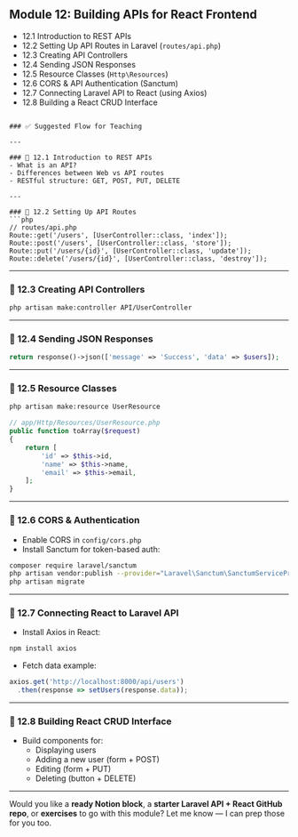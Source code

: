 ## Module 12: Building APIs for React Frontend

- 12.1 Introduction to REST APIs
- 12.2 Setting Up API Routes in Laravel (`routes/api.php`)
- 12.3 Creating API Controllers
- 12.4 Sending JSON Responses
- 12.5 Resource Classes (`Http\Resources`)
- 12.6 CORS & API Authentication (Sanctum)
- 12.7 Connecting Laravel API to React (using Axios)
- 12.8 Building a React CRUD Interface

```

### ✅ Suggested Flow for Teaching

---

### 🔹 12.1 Introduction to REST APIs
- What is an API?
- Differences between Web vs API routes
- RESTful structure: GET, POST, PUT, DELETE

---

### 🔹 12.2 Setting Up API Routes
```php
// routes/api.php
Route::get('/users', [UserController::class, 'index']);
Route::post('/users', [UserController::class, 'store']);
Route::put('/users/{id}', [UserController::class, 'update']);
Route::delete('/users/{id}', [UserController::class, 'destroy']);
```

---

### 🔹 12.3 Creating API Controllers
```bash
php artisan make:controller API/UserController
```

---

### 🔹 12.4 Sending JSON Responses
```php
return response()->json(['message' => 'Success', 'data' => $users]);
```

---

### 🔹 12.5 Resource Classes
```bash
php artisan make:resource UserResource
```

```php
// app/Http/Resources/UserResource.php
public function toArray($request)
{
    return [
        'id' => $this->id,
        'name' => $this->name,
        'email' => $this->email,
    ];
}
```

---

### 🔹 12.6 CORS & Authentication
- Enable CORS in `config/cors.php`
- Install Sanctum for token-based auth:
```bash
composer require laravel/sanctum
php artisan vendor:publish --provider="Laravel\Sanctum\SanctumServiceProvider"
php artisan migrate
```

---

### 🔹 12.7 Connecting React to Laravel API
- Install Axios in React:
```bash
npm install axios
```

- Fetch data example:
```js
axios.get('http://localhost:8000/api/users')
  .then(response => setUsers(response.data));
```

---

### 🔹 12.8 Building React CRUD Interface
- Build components for:
  - Displaying users
  - Adding a new user (form + POST)
  - Editing (form + PUT)
  - Deleting (button + DELETE)

---

Would you like a **ready Notion block**, a **starter Laravel API + React GitHub repo**, or **exercises** to go with this module? Let me know — I can prep those for you too.
